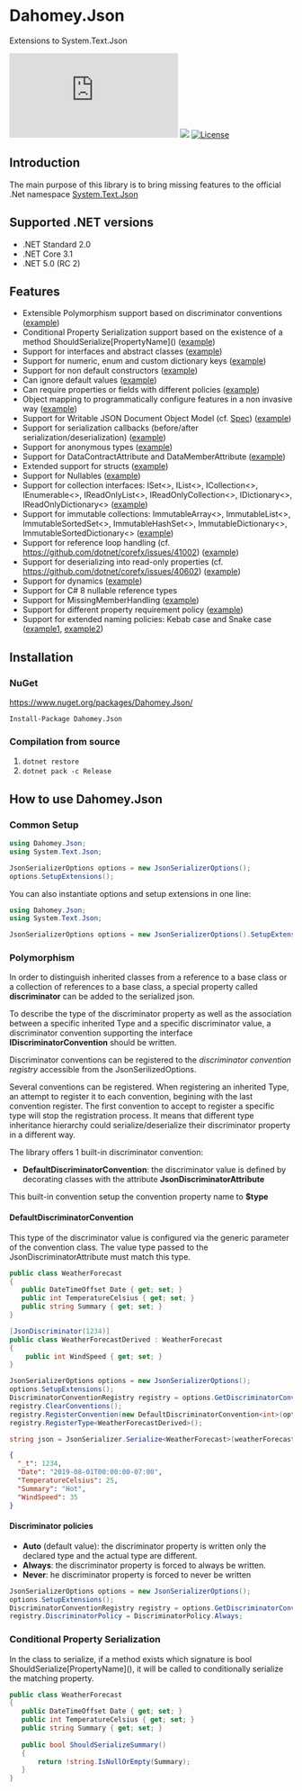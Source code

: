 # Dahomey.Json
 Extensions to System.Text.Json

![Nuget (with prereleases)](https://img.shields.io/nuget/vpre/Dahomey.Json)
![](https://github.com/dahomey-technologies/Dahomey.Json/workflows/Build%20and%20Test/badge.svg)
[![License](https://img.shields.io/badge/license-MIT-blue.svg)](LICENSE.txt)

## Introduction
The main purpose of this library is to bring missing features to the official .Net namespace [System.Text.Json](https://docs.microsoft.com/en-us/dotnet/standard/serialization/system-text-json-overview)

## Supported .NET versions
* .NET Standard 2.0
* .NET Core 3.1
* .NET 5.0 (RC 2)

## Features
* Extensible Polymorphism support based on discriminator conventions ([example](https://github.com/dahomey-technologies/Dahomey.Json/blob/master/src/Dahomey.Json.Tests/DiscriminatorTests.cs))
* Conditional Property Serialization support based on the existence of a method ShouldSerialize\[PropertyName\]() ([example](https://github.com/dahomey-technologies/Dahomey.Json/blob/master/src/Dahomey.Json.Tests/ShouldSerializeTests.cs))
* Support for interfaces and abstract classes ([example](https://github.com/dahomey-technologies/Dahomey.Json/blob/master/src/Dahomey.Json.Tests/DictionaryTests.cs))
* Support for numeric, enum and custom dictionary keys ([example](https://github.com/dahomey-technologies/Dahomey.Json/blob/master/src/Dahomey.Json.Tests/DictionaryTests.cs))
* Support for non default constructors ([example](https://github.com/dahomey-technologies/Dahomey.Json/blob/master/src/Dahomey.Json.Tests/CreatorMappingTests.cs))
* Can ignore default values ([example](https://github.com/dahomey-technologies/Dahomey.Json/blob/master/src/Dahomey.Json.Tests/DefaultValueTests.cs))
* Can require properties or fields with different policies ([example](https://github.com/dahomey-technologies/Dahomey.Json/blob/master/src/Dahomey.Json.Tests/ClassMemberModifierTests.cs))
* Object mapping to programmatically configure features in a non invasive way ([example](https://github.com/dahomey-technologies/Dahomey.Json/blob/master/src/Dahomey.Json.Tests/ObjectMappingTests.cs))
* Support for Writable JSON Document Object Model (cf. [Spec](https://github.com/dotnet/corefx/blob/master/src/System.Text.Json/docs/writable_json_dom_spec.md)) ([example](https://github.com/dahomey-technologies/Dahomey.Json/blob/master/src/Dahomey.Json.Tests/JsonNodeTests.cs))
* Support for serialization callbacks (before/after serialization/deserialization) ([example](https://github.com/dahomey-technologies/Dahomey.Json/blob/master/src/Dahomey.Json.Tests/CallbackTests.cs))
* Support for anonymous types ([example](https://github.com/dahomey-technologies/Dahomey.Json/blob/master/src/Dahomey.Json.Tests/AnonymousTests.cs))
* Support for DataContractAttribute and DataMemberAttribute ([example](https://github.com/dahomey-technologies/Dahomey.Json/blob/master/src/Dahomey.Json.Tests/DataContractAndMemberTests.cs))
* Extended support for structs ([example](https://github.com/dahomey-technologies/Dahomey.Json/blob/master/src/Dahomey.Json.Tests/StructTests.cs))
* Support for Nullables ([example](https://github.com/dahomey-technologies/Dahomey.Json/blob/master/src/Dahomey.Json.Tests/NullableTests.cs))
* Support for collection interfaces: ISet<>, IList<>, ICollection<>, IEnumerable<>, IReadOnlyList<>, IReadOnlyCollection<>, IDictionary<>, IReadOnlyDictionary<> ([example](https://github.com/dahomey-technologies/Dahomey.Json/blob/master/src/Dahomey.Json.Tests/InterfaceCollectionTests.cs))
* Support for immutable collections: ImmutableArray<>, ImmutableList<>, ImmutableSortedSet<>, ImmutableHashSet<>, ImmutableDictionary<>, ImmutableSortedDictionary<> ([example](https://github.com/dahomey-technologies/Dahomey.Json/blob/master/src/Dahomey.Json.Tests/ImmutableCollectionTests.cs))
* Support for reference loop handling (cf. https://github.com/dotnet/corefx/issues/41002) ([example](https://github.com/dahomey-technologies/Dahomey.Json/blob/master/src/Dahomey.Json.Tests/ReferenceHandlingTests.cs))
* Support for deserializing into read-only properties (cf. https://github.com/dotnet/corefx/issues/40602) ([example](https://github.com/dahomey-technologies/Dahomey.Json/blob/master/src/Dahomey.Json.Tests/ReadOnlyPropertyTests.cs))
* Support for dynamics ([example](https://github.com/dahomey-technologies/Dahomey.Json/blob/master/src/Dahomey.Json.Tests/DynamicObjectTests.cs))
* Support for C# 8 nullable reference types
* Support for MissingMemberHandling ([example](https://github.com/dahomey-technologies/Dahomey.Json/blob/master/src/Dahomey.Json.Tests/MissingMemberHandlingTests.cs))
* Support for different property requirement policy ([example](https://github.com/dahomey-technologies/Dahomey.Json/blob/master/src/Dahomey.Json.Tests/RequiredTests.cs))
* Support for extended naming policies: Kebab case and Snake case ([example1](https://github.com/dahomey-technologies/Dahomey.Json/blob/master/src/Dahomey.Json.Tests/KebabCaseNamingPolicyTests.cs), [example2](https://github.com/dahomey-technologies/Dahomey.Json/blob/master/src/Dahomey.Json.Tests/SnakeCaseNamingPolicyTests.cs))

## Installation
### NuGet
https://www.nuget.org/packages/Dahomey.Json/

`Install-Package Dahomey.Json`

### Compilation from source
  1. `dotnet restore`
  2. `dotnet pack -c Release`
  
## How to use Dahomey.Json
### Common Setup

```csharp
using Dahomey.Json;
using System.Text.Json;

JsonSerializerOptions options = new JsonSerializerOptions();
options.SetupExtensions();
```

You can also instantiate options and setup extensions in one line:
```csharp
using Dahomey.Json;
using System.Text.Json;

JsonSerializerOptions options = new JsonSerializerOptions().SetupExtensions();
```

### Polymorphism

In order to distinguish inherited classes from a reference to a base class or a collection of references to a base class, a special property called **discriminator** can be added to the serialized json.

To describe the type of the discriminator property as well as the association between a specific inherited Type and a specific discriminator value, a discriminator convention supporting the interface **IDiscriminatorConvention** should be written.

Discriminator conventions can be registered to the *discriminator convention registry* accessible from the JsonSerilizedOptions.

Several conventions can be registered. When registering an inherited Type, an attempt to register it to each convention, begining with the last convention register. The first convention to accept to register a specific type will stop the registration process.
It means that different type inheritance hierarchy could serialize/deserialize their discriminator property in a different way.

The library offers 1 built-in discriminator convention:
- **DefaultDiscriminatorConvention<T>**: the discriminator value is defined by decorating classes with the attribute **JsonDiscriminatorAttribute**

This built-in convention setup the convention property name to **$type**

#### DefaultDiscriminatorConvention<T>
 
 This type of the discriminator value is configured via the generic parameter of the convention class.
 The value type passed to the JsonDiscriminatorAttribute must match this type.
 
 ```csharp
public class WeatherForecast
{
    public DateTimeOffset Date { get; set; }
    public int TemperatureCelsius { get; set; }
    public string Summary { get; set; }
}
```

```csharp
[JsonDiscriminator(1234)]
public class WeatherForecastDerived : WeatherForecast
{
    public int WindSpeed { get; set; }
}
```
 
 ```csharp
JsonSerializerOptions options = new JsonSerializerOptions();
options.SetupExtensions();
DiscriminatorConventionRegistry registry = options.GetDiscriminatorConventionRegistry();
registry.ClearConventions();
registry.RegisterConvention(new DefaultDiscriminatorConvention<int>(options, "_t"));
registry.RegisterType<WeatherForecastDerived>();

string json = JsonSerializer.Serialize<WeatherForecast>(weatherForecastDerived, options);
```

```json
{
  "_t": 1234,
  "Date": "2019-08-01T00:00:00-07:00",
  "TemperatureCelsius": 25,
  "Summary": "Hot",
  "WindSpeed": 35
}
```

#### Discriminator policies

- **Auto** (default value): the discriminator property is written only the declared type and the actual type are different.
- **Always**: the discriminator property is forced to always be written.
- **Never**: he discriminator property is forced to never be written

 ```csharp
JsonSerializerOptions options = new JsonSerializerOptions();
options.SetupExtensions();
DiscriminatorConventionRegistry registry = options.GetDiscriminatorConventionRegistry();
registry.DiscriminatorPolicy = DiscriminatorPolicy.Always;
```
### Conditional Property Serialization

In the class to serialize, if a method exists which signature is bool ShouldSerialize\[PropertyName\](), it will be called to conditionally serialize the matching property.

 ```csharp
public class WeatherForecast
{
    public DateTimeOffset Date { get; set; }
    public int TemperatureCelsius { get; set; }
    public string Summary { get; set; }
    
    public bool ShouldSerializeSummary()
    {
        return !string.IsNullOrEmpty(Summary);
    }
}
```
